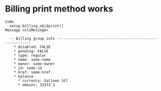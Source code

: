 # Billing print method works

    Code
      setup_billing_obj$print()
    Message <cliMessage>
      
      -- Billing group info ----------------------------------------------------------
        * disabled: FALSE
        * pending: FALSE
        * type: regular
        * name: some-name
        * owner: some-owner
        * id: some-id
        * href: some-href
        * balance
          * currency: Galleon [ʛ]
          * amount: 33333.3

